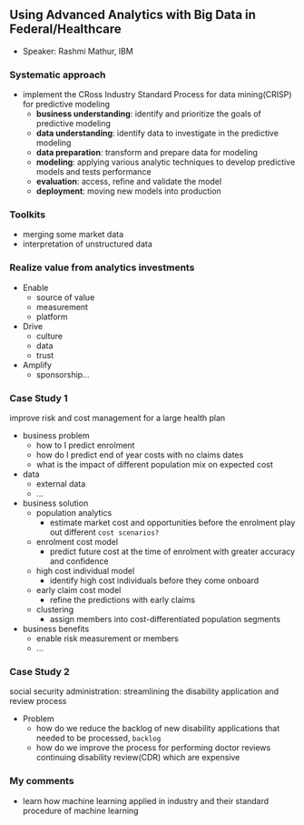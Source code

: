 ## Using Advanced Analytics with Big Data in Federal/Healthcare

- Speaker: Rashmi Mathur, IBM

### Systematic approach 
- implement the CRoss Industry Standard Process for data mining(CRISP) for predictive modeling
	- **business understanding**: identify and prioritize the goals of predictive modeling
	- **data understanding**: identify data to investigate in the predictive modeling
	- **data preparation**: transform and prepare data for modeling
	- **modeling**: applying various analytic techniques to develop predictive models and tests performance
	- **evaluation**: access, refine and validate the model
	- **deployment**: moving new models into production
	
### Toolkits
- merging some market data 
- interpretation of unstructured data

### Realize value from analytics investments
- Enable
	- source of value
	- measurement 
	- platform
- Drive
	- culture
	- data
	- trust
- Amplify
	- sponsorship...
	
### Case Study 1
improve risk and cost management for a large health plan
- business problem
	- how to I predict enrolment
	- how do I predict end of year costs with no claims dates
	- what is the impact of different population mix on expected cost
- data 
	- external data
	- ...
- business solution
	- population analytics
		- estimate market cost and opportunities before the enrolment play out different `cost scenarios?`
	- enrolment cost model
		- predict future cost at the time of enrolment with greater accuracy and confidence
	- high cost individual model
		- identify high cost individuals before they come onboard
	- early claim cost model
		- refine the predictions with early claims
	- clustering
		- assign members into cost-differentiated population segments
- business benefits
	- enable risk measurement or members
	- ...
	
### Case Study 2
social security administration: streamlining the disability application and review process
- Problem
	- how do we reduce the backlog of new disability applications that needed to be processed, `backlog`
	- how do we improve the process for performing doctor reviews continuing disability review(CDR) which are expensive
	
### My comments
- learn how machine learning applied in industry and their standard procedure of machine learning
